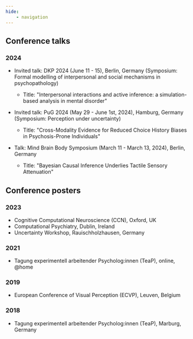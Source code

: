 ```yaml
---
hide: 
    - navigation
---
```


## Conference talks

### 2024

- Invited talk: DKP 2024 (June 11 - 15), Berlin, Germany (Symposium: Formal modelling of interpersonal and social mechanisms in psychopathology)
    - Title: "Interpersonal interactions and active inference: a simulation-based analysis in mental disorder"

- Invited talk: PuG 2024 (May 29 - June 1st, 2024), Hamburg, Germany (Symposium: Perception under uncertainty)
    - Title: "Cross-Modality Evidence for Reduced Choice History Biases in Psychosis-Prone
Individuals"

- Talk: Mind Brain Body Symposium (March 11 - March 13, 2024), Berlin, Germany
	- Title: "Bayesian Causal Inference Underlies Tactile Sensory Attenuation"



## Conference posters

### 2023

- Cognitive Computational Neuroscience (CCN), Oxford, UK
- Computational Psychiatry, Dublin, Ireland
- Uncertainty Workshop, Rauischholzhausen, Germany

### 2021

- Tagung experimentell arbeitender Psycholog:innen (TeaP), online, @home


### 2019

- European Conference of Visual Perception (ECVP), Leuven, Belgium

### 2018

- Tagung experimentell arbeitender Psycholog:innen (TeaP), Marburg, Germany